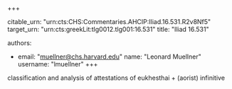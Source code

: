 +++


citable_urn: "urn:cts:CHS:Commentaries.AHCIP:Iliad.16.531.R2v8Nf5"
target_urn: "urn:cts:greekLit:tlg0012.tlg001:16.531"
title: "Iliad 16.531"

authors:
- email: "muellner@chs.harvard.edu"
  name: "Leonard Muellner"
  username: "lmuellner"
+++

<p>classification and analysis of attestations of eukhesthai + (aorist) infinitive</p>